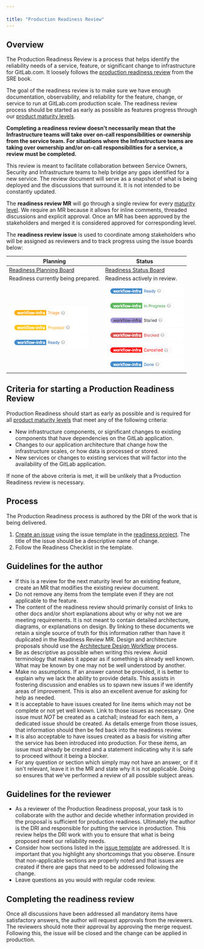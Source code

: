 ```yaml
---

title: "Production Readiness Review"
---
```


## Overview

The Production Readiness Review is a process that helps identify the reliability needs of a service, feature, or significant change to infrastructure for GitLab.com.
It loosely follows the [production readiness review][google sre engagement] from the SRE book.

The goal of the readiness review is to make sure we have enough documentation, observability, and reliability for the feature, change, or service to run at GitLab.com production scale.
The readiness review process should be started as early as possible as features progress through our [product maturity levels][maturity levels].

**Completing a readiness review doesn't necessarily mean that the Infrastructure teams will take over on-call responsibilities or ownership from the service team.**
**For situations where the Infrastructure teams are taking over ownership and/or on-call responsibilities for a service, a review must be completed.**

This review is meant to facilitate collaboration between Service Owners, Security and Infrastructure teams to help bridge any gaps identified for a new service.
The review document will serve as a snapshot of what is being deployed and the discussions that surround it.
It is not intended to be constantly updated.

The **readiness review MR** will go through a single review for every [maturity level][maturity levels].
We require an MR because it allows for inline comments, threaded discussions and explicit approval.
Once an MR has been approved by the stakeholders and merged it is considered approved for corresponding level.

The **readiness review issue** is used to coordinate among stakeholders who will be assigned as reviewers and to track progress using the issue boards below:

| **Planning** | **Status**|
|--------------|-------------|
| [Readiness Planning Board](https://gitlab.com/gitlab-com/gl-infra/readiness/-/boards/7418781) | [Readiness Status Board](https://gitlab.com/gitlab-com/gl-infra/readiness/-/boards/5177836) |
| Readiness currently being prepared. | Readiness actively in review. |
| ![Triage](../team/scalability/img/label-triage.png)	<br/>![Proposal](../team/scalability/img/label-proposal.png) <br/>![Ready](../team/scalability/img/label-ready.png) | ![Ready](../team/scalability/img/label-ready.png) <br/>![In Progress](../team/scalability/img/label-in_progress.png) <br/>![Stalled](../team/scalability/img/label-stalled.png) <br/>![Blocked](../team/scalability/img/label-blocked.png) <br/>![Cancelled](../team/scalability/img/label-cancelled.png) <br/>![Done](../team/scalability/img/label-done.png)|

## Criteria for starting a Production Readiness Review

Production Readiness should start as early as possible and is required for all [product maturity levels][maturity levels] that meet any of the following criteria:
- New infrastructure components, or significant changes to existing components that have dependencies on the GitLab application.
- Changes to our application architecture that change how the infrastructure scales, or how data is processed or stored.
- New services or changes to existing services that will factor into the availability of the GitLab application.

If none of the above criteria is met, it will be unlikely that a Production Readiness review is necessary.

## Process

The Production Readiness process is authored by the DRI of the work that is being delivered.

1. [Create an issue][new issue] using the issue template in the [readiness project](https://gitlab.com/gitlab-com/gl-infra/readiness). The title of the issue should be a descriptive name of change.
2. Follow the Readiness Checklist in the template.

## Guidelines for the author

- If this is a review for the next maturity level for an existing feature, create an MR that modifies the existing review document.
- Do not remove any items from the template even if they are not applicable to the feature.
- The content of the readiness review should primarily consist of links to other docs and/or short explanations about why or why not we are meeting requirements.
  It is not meant to contain detailed architecture, diagrams, or explanations on design. By linking to these documents we retain a single source of truth for this information rather than have it duplicated in the Readiness Review MR.
  Design and architecture proposals should use the [Architecture Design Workflow][architecture workflow] process.
- Be as descriptive as possible when writing this review. Avoid terminology that makes it appear as if something is already well known.
  What may be known by one may not be well understood by another.
- Make no assumptions. If an answer cannot be provided, it is better to explain why we lack the ability to provide details.
  This assists in fostering discussion and enables us to spawn new issues if we identify areas of improvement.
  This is also an excellent avenue for asking for help as needed.
- It is acceptable to have issues created for line items which may not be complete or not yet well known.
  Link to those issues as necessary. One issue must _NOT_ be created as a catchall;
  instead for each item, a dedicated issue should be created. As details emerge from those issues, that information should then be fed back into the readiness review.
- It is also acceptable to have issues created as a basis for visiting after the service has been introduced into production.
  For these items, an issue must already be created and a statement indicating why it is safe to proceed without it being a blocker.
- For any question or section which simply may not have an answer, or if it isn't relevant, leave it in the MR and state why it is not applicable.
  Doing so ensures that we've performed a review of all possible subject areas.

## Guidelines for the reviewer

- As a reviewer of the Production Readiness proposal,
  your task is to collaborate with the author and decide whether information provided in the proposal is sufficient for production readiness.
  Ultimately the author is the DRI and responsible for putting the service in production.
  This review helps the DRI work with you to ensure that what is being proposed meet our reliability needs.
- Consider how sections listed in the [issue template][] are addressed.
  It is important that you highlight any shortcomings that you observe.
  Ensure that non-applicable sections are properly noted and that issues are created if there are gaps that need to be addressed following the change.
- Leave questions as you would with regular code review.

## Completing the readiness review

Once all discussions have been addressed all mandatory items have satisfactory answers, the author will request approvals from the reviewers.
The reviewers should note their approval by approving the merge request.
Following this, the issue will be closed and the change can be applied in production.


[new issue]: https://gitlab.com/gitlab-com/gl-infra/readiness/-/issues/new?issuable_template=production_readiness
[readiness project]: https://gitlab.com/gitlab-com/gl-infra/readiness
[issue template]: https://gitlab.com/gitlab-com/gl-infra/readiness/blob/master/.gitlab/issue_templates/production_readiness.md
[example template]: https://gitlab.com/gitlab-com/gl-infra/readiness/blob/master/.gitlab/issue_templates/production_readiness.md#readiness-mr-template
[maturity levels]: https://docs.gitlab.com/ee/policy/experiment-beta-support.html
[google sre engagement]: https://sre.google/sre-book/evolving-sre-engagement-model/
[architecture workflow]: https://about.gitlab.com/handbook/engineering/architecture/workflow/
[issue board]: https://gitlab.com/gitlab-com/gl-infra/readiness/-/boards/5177836
